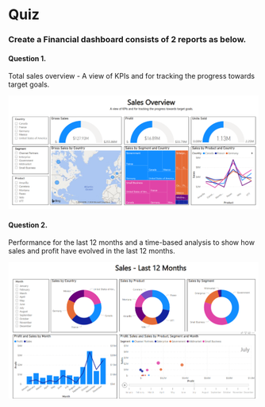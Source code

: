 # Quiz

### Create a Financial dashboard consists of 2 reports as below.

#### Question 1. 

Total sales overview - A view of KPIs and for tracking the progress towards target goals.

![Accessing databases](/Images/quiz1.png)
 

#### Question 2.

Performance for the last 12 months and a time-based analysis to show how sales and profit have evolved in the last 12 months.

![Accessing databases](/Images/quiz2.png)
 

